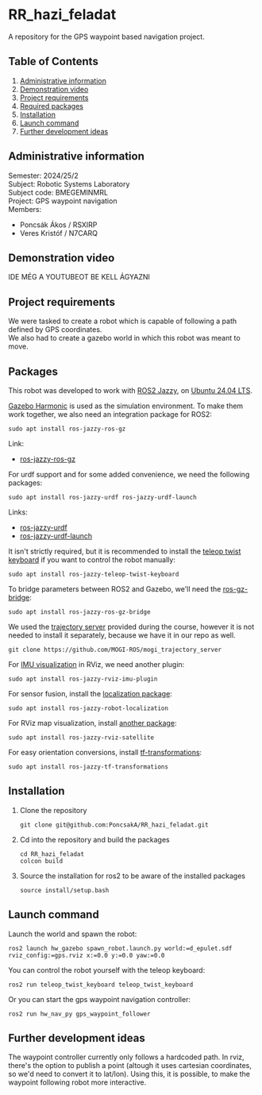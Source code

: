 # RR_hazi_feladat

A repository for the GPS waypoint based navigation project.

## Table of Contents
1. [Administrative information](#administrative-information)
1. [Demonstration video](#demonstration-video)
1. [Project requirements](#project-requirements)
1. [Required packages](#required-packages)
1. [Installation](#installation)
1. [Launch command](#launch-command)
1. [Further development ideas](#further-development-ideas)
## Administrative information

Semester: 2024/25/2\
Subject: Robotic Systems Laboratory \
Subject code: BMEGEMINMRL\
Project: GPS waypoint navigation\
Members:
- Poncsák Ákos / RSXIRP
- Veres Kristóf / N7CARQ

## Demonstration video

IDE MÉG A YOUTUBEOT BE KELL ÁGYAZNI

## Project requirements

We were tasked to create a robot which is capable of following a path defined by GPS coordinates.\
We also had to create a gazebo world in which this robot was meant to move.

## Packages
This robot was developed to work with [ROS2 Jazzy](https://docs.ros.org/en/jazzy/Installation/Ubuntu-Install-Debs.html), on [Ubuntu 24.04 LTS](https://ubuntu.com/blog/tag/ubuntu-24-04-lts).

[Gazebo Harmonic](https://gazebosim.org/docs/harmonic/install_ubuntu/) is used as the simulation environment. To make them work together, we also need an integration package for ROS2:
```
sudo apt install ros-jazzy-ros-gz
```
Link:
- [ros-jazzy-ros-gz](https://github.com/gazebosim/ros_gz)

For urdf support and for some added convenience, we need the following packages:
```
sudo apt install ros-jazzy-urdf ros-jazzy-urdf-launch
```
Links:
- [ros-jazzy-urdf](https://github.com/ros/urdf)
- [ros-jazzy-urdf-launch](https://github.com/ros/urdf_launch)

It isn't strictly required, but it is recommended to install the [teleop twist keyboard](https://github.com/ros-teleop/teleop_twist_keyboard) if you want to control the robot manually:
```
sudo apt install ros-jazzy-teleop-twist-keyboard
```

To bridge parameters between ROS2 and Gazebo, we'll need the [ros-gz-bridge](https://github.com/gazebosim/ros_gz/tree/ros2/ros_gz_bridge):
```
sudo apt install ros-jazzy-ros-gz-bridge
```

We used the [trajectory server](https://github.com/MOGI-ROS/mogi_trajectory_server) provided during the course, however it is not needed to install it separately, because we have it in our repo as well.
```
git clone https://github.com/MOGI-ROS/mogi_trajectory_server
```

For [IMU visualization](https://github.com/CCNYRoboticsLab/imu_tools/tree/jazzy/rviz_imu_plugin) in RViz, we need another plugin:
```
sudo apt install ros-jazzy-rviz-imu-plugin 
```

For sensor fusion, install the [localization package](https://docs.ros.org/en/melodic/api/robot_localization/html/index.html):
```
sudo apt install ros-jazzy-robot-localization
```

For RViz map visualization, install [another package](https://github.com/nobleo/rviz_satellite):
```
sudo apt install ros-jazzy-rviz-satellite
```

For easy orientation conversions, install [tf-transformations](https://github.com/DLu/tf_transformations/tree/main/):
```
sudo apt install ros-jazzy-tf-transformations
```


## Installation

1. Clone the repository
    ```
    git clone git@github.com:PoncsakA/RR_hazi_feladat.git
    ```
2. Cd into the repository and build the packages
    ```
    cd RR_hazi_feladat
    colcon build
    ```
3. Source the installation for ros2 to be aware of the installed packages
    ```
    source install/setup.bash
    ```

## Launch command
Launch the world and spawn the robot:
```
ros2 launch hw_gazebo spawn_robot.launch.py world:=d_epulet.sdf rviz_config:=gps.rviz x:=0.0 y:=0.0 yaw:=0.0
```
You can control the robot yourself with the teleop keyboard:
```
ros2 run teleop_twist_keyboard teleop_twist_keyboard
```
Or you can start the gps waypoint navigation controller:
```
ros2 run hw_nav_py gps_waypoint_follower
```
## Further development ideas
The waypoint controller currently only follows a hardcoded path. In rviz, there's the option to publish a point (altough it uses cartesian coordinates, so we'd need to convert it to lat/lon).
Using this, it is possible, to make the waypoint following robot more interactive.
